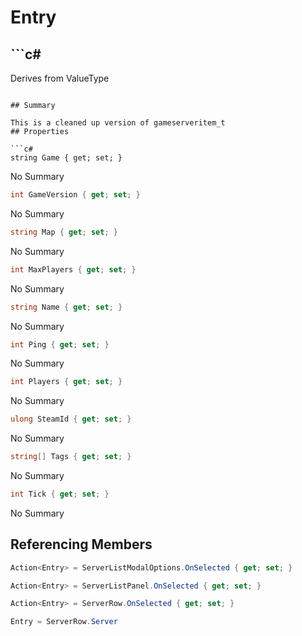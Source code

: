 # Entry

## ```c#
Derives from ValueType
```

## Summary

This is a cleaned up version of gameserveritem_t
## Properties

```c#
string Game { get; set; } 
```
No Summary
```c#
int GameVersion { get; set; } 
```
No Summary
```c#
string Map { get; set; } 
```
No Summary
```c#
int MaxPlayers { get; set; } 
```
No Summary
```c#
string Name { get; set; } 
```
No Summary
```c#
int Ping { get; set; } 
```
No Summary
```c#
int Players { get; set; } 
```
No Summary
```c#
ulong SteamId { get; set; } 
```
No Summary
```c#
string[] Tags { get; set; } 
```
No Summary
```c#
int Tick { get; set; } 
```
No Summary
## Referencing Members

```c#
Action<Entry> = ServerListModalOptions.OnSelected { get; set; } 
```
```c#
Action<Entry> = ServerListPanel.OnSelected { get; set; } 
```
```c#
Action<Entry> = ServerRow.OnSelected { get; set; } 
```
```c#
Entry = ServerRow.Server
```
